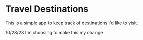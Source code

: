 # Travel Destinations

This is a simple app to keep track of destinations I'd like to visit.


10/28/23
I'm choosing to make this my change
